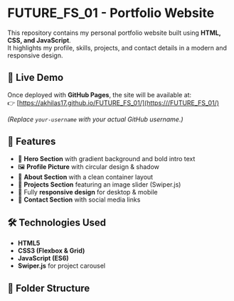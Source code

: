 # FUTURE_FS_01 - Portfolio Website

This repository contains my personal portfolio website built using **HTML, CSS, and JavaScript**.  
It highlights my profile, skills, projects, and contact details in a modern and responsive design.  

## 🚀 Live Demo
Once deployed with **GitHub Pages**, the site will be available at:  
👉 [https://akhilas17.github.io/FUTURE_FS_01/](https:///FUTURE_FS_01/)

*(Replace `your-username` with your actual GitHub username.)*

## 📌 Features
- 🎨 **Hero Section** with gradient background and bold intro text  
- 🖼️ **Profile Picture** with circular design & shadow  
- 📖 **About Section** with a clean container layout  
- 📂 **Projects Section** featuring an image slider (Swiper.js)  
- 📱 Fully **responsive design** for desktop & mobile  
- 📧 **Contact Section** with social media links  

## 🛠️ Technologies Used
- **HTML5**  
- **CSS3 (Flexbox & Grid)**  
- **JavaScript (ES6)**  
- **Swiper.js** for project carousel  

## 📂 Folder Structure


